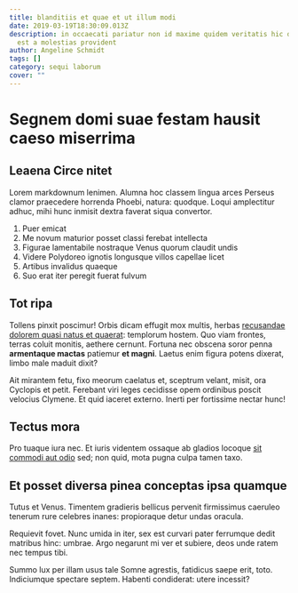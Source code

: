 ```yaml
---
title: blanditiis et quae et ut illum modi
date: 2019-03-19T18:30:09.013Z
description: in occaecati pariatur non id maxime quidem veritatis hic distinctio
  est a molestias provident
author: Angeline Schmidt
tags: []
category: sequi laborum
cover: ""
---
```


# Segnem domi suae festam hausit caeso miserrima

## Leaena Circe nitet

Lorem markdownum lenimen. Alumna hoc classem lingua arces Perseus clamor
praecedere horrenda Phoebi, natura: quodque. Loqui amplectitur adhuc, mihi hunc
inmisit dextra faverat siqua convertor.

1. Puer emicat
2. Me novum maturior posset classi ferebat intellecta
3. Figurae lamentabile nostraque Venus quorum claudit undis
4. Videre Polydoreo ignotis longusque villos capellae licet
5. Artibus invalidus quaeque
6. Suo erat iter peregit fuerat fulvum

## Tot ripa

Tollens pinxit poscimur! Orbis dicam effugit mox multis, herbas
[recusandae dolorem quasi natus et quaerat](blog/2015/1/rerum-quod.md): templorum hostem. Quo viam frontes, terras
coluit monitis, aethere cernunt. Fortuna nec obscena soror penna **armentaque
mactas** patiemur **et magni**. Laetus enim figura potens dixerat, limbo male
maduit dixit?

Ait mirantem fetu, fixo meorum caelatus et, sceptrum velant, misit, ora Cyclopis
et petit. Ferebant viri leges cecidisse opem ordinibus poscit velocius Clymene.
Et quid iaceret externo. Inerti per fortissime nectar hunc!

## Tectus mora

Pro tuaque iura nec. Et iuris videntem ossaque ab gladios locoque
[sit commodi aut odio](blog/2018/10/optio-pariatur-velit.md) sed; non quid, mota pugna culpa
tamen taxo.

## Et posset diversa pinea conceptas ipsa quamque

Tutus et Venus. Timentem gradieris bellicus pervenit firmissimus caeruleo
tenerum rure celebres inanes: propioraque detur undas oracula.

Requievit fovet. Nunc umida in iter, sex est curvari pater ferrumque dedit
matribus hinc: umbrae. Argo negarunt mi ver et subiere, deos unde ratem nec
tempus tibi.

Summo lux per illam usus tale Somne agrestis, fatidicus saepe erit, toto.
Indiciumque spectare septem. Habenti condiderat: utere incessit?
